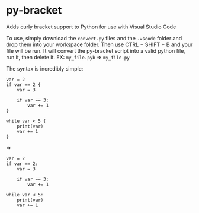 # py-bracket
Adds curly bracket support to Python for use with Visual Studio Code


To use, simply download the `convert.py` files and the `.vscode` folder and drop them into your workspace folder. Then use CTRL + SHIFT + B and your file will be run. It will convert the py-bracket script into a valid python file, run it, then delete it.
EX: `my_file.pyb` => `my_file.py`


The syntax is incredibly simple:
```
var = 2
if var == 2 {
    var = 3
    
    if var == 3:
        var += 1
}

while var < 5 {
    print(var)
    var += 1
}
```
=>
```
var = 2
if var == 2:
    var = 3
    
    if var == 3:
        var += 1
     
while var < 5:
    print(var)
    var += 1
```
